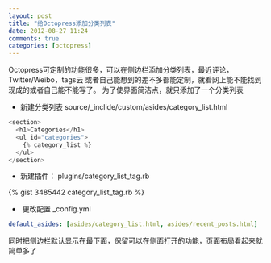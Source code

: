 ```yaml
---
layout: post
title: "给Octopress添加分类列表"
date: 2012-08-27 11:24
comments: true
categories: [octopress]
---
```

Octopress可定制的功能很多，可以在侧边栏添加分类列表，最近评论，Twitter/Weibo，tags云 或者自己能想到的差不多都能定制，就看网上能不能找到现成的或者自己能不能写了。
为了使界面简洁点，就只添加了一个分类列表
<!-- more -->

- 新建分类列表 source/_inclide/custom/asides/category_list.html

```javascript
<section>
  <h1>Categories</h1>
  <ul id="categories">
    {% category_list %}
  </ul>
</section>
```

- 新建插件： plugins/category_list_tag.rb

{% gist 3485442 category_list_tag.rb %}

-  更改配置 _config.yml

```yaml
default_asides: [asides/category_list.html, asides/recent_posts.html]
```


同时把侧边栏默认显示在最下面，保留可以在侧面打开的功能，页面布局看起来就简单多了
